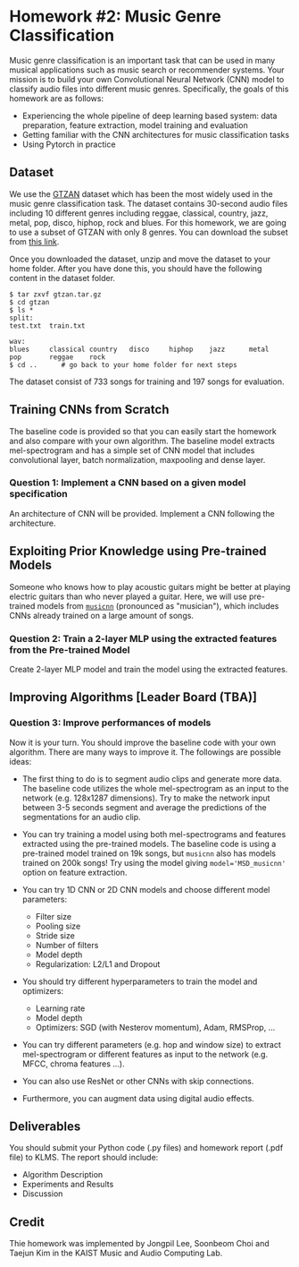 # Homework #2: Music Genre Classification
Music genre classification is an important task that can be used in many musical applications such as music search or recommender systems. Your mission is to build your own Convolutional Neural Network (CNN) model to classify audio files into different music genres. Specifically, the goals of this homework are as follows:

* Experiencing the whole pipeline of deep learning based system: data preparation, feature extraction, model training and evaluation
* Getting familiar with the CNN architectures for music classification tasks
* Using Pytorch in practice

## Dataset
We use the [GTZAN](http://marsyas.info/downloads/datasets.html) dataset which has been the most widely used in the music genre classification task. 
The dataset contains 30-second audio files including 10 different genres including reggae, classical, country, jazz, metal, pop, disco, hiphop, rock and blues. 
For this homework, we are going to use a subset of GTZAN with only 8 genres. You can download the subset from [this link](https://drive.google.com/file/d/12muTzkTEfbSSNFpO08pW2DvaPNO8L4J3/view?usp=sharing).

Once you downloaded the dataset, unzip and move the dataset to your home folder. After you have done this, you should have the following content in the dataset folder.  
```
$ tar zxvf gtzan.tar.gz
$ cd gtzan
$ ls *
split:
test.txt  train.txt

wav:
blues     classical country   disco     hiphop    jazz      metal     pop       reggae    rock
$ cd ..      # go back to your home folder for next steps
```
The dataset consist of 733 songs for training and 197 songs for evaluation.


## Training CNNs from Scratch
The baseline code is provided so that you can easily start the homework and also compare with your own algorithm.
The baseline model extracts mel-spectrogram and has a simple set of CNN model 
that includes convolutional layer, batch normalization, maxpooling and dense layer.

### Question 1: Implement a CNN based on a given model specification
An architecture of CNN will be provided. Implement a CNN following the architecture.

## Exploiting Prior Knowledge using Pre-trained Models
Someone who knows how to play acoustic guitars might be better at playing electric guitars than who never played a guitar.
Here, we will use pre-trained models from [`musicnn`](https://github.com/jordipons/musicnn) (pronounced as "musician"), which includes CNNs already trained on a large amount of songs.

### Question 2: Train a 2-layer MLP using the extracted features from the Pre-trained Model
Create 2-layer MLP model and train the model using the extracted features.


## Improving Algorithms [Leader Board (TBA)]
### Question 3: Improve performances of models
Now it is your turn. You should improve the baseline code with your own algorithm. There are many ways to improve it. The followings are possible ideas: 

* The first thing to do is to segment audio clips and generate more data. The baseline code utilizes the whole mel-spectrogram as an input to the network (e.g. 128x1287 dimensions). Try to make the network input between 3-5 seconds segment and average the predictions of the segmentations for an audio clip.

* You can try training a model using both mel-spectrograms and features extracted using the pre-trained models. The baseline code is using a pre-trained model trained on 19k songs, but `musicnn` also has models trained on 200k songs! Try using the model giving `model='MSD_musicnn'` option on feature extraction.

* You can try 1D CNN or 2D CNN models and choose different model parameters:
    * Filter size
    * Pooling size
    * Stride size 
    * Number of filters
    * Model depth
    * Regularization: L2/L1 and Dropout

* You should try different hyperparameters to train the model and optimizers:
    * Learning rate
    * Model depth
    * Optimizers: SGD (with Nesterov momentum), Adam, RMSProp, ...

* You can try different parameters (e.g. hop and window size) to extract mel-spectrogram or different features as input to the network (e.g. MFCC, chroma features ...). 

* You can also use ResNet or other CNNs with skip connections. 

* Furthermore, you can augment data using digital audio effects.


## Deliverables
You should submit your Python code (.py files) and homework report (.pdf file) to KLMS. The report should include:
* Algorithm Description
* Experiments and Results
* Discussion



## Credit
Thie homework was implemented by Jongpil Lee, Soonbeom Choi and Taejun Kim in the KAIST Music and Audio Computing Lab.
